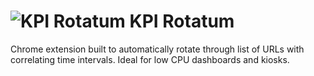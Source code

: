 # ![KPI Rotatum](https://lh3.googleusercontent.com/n99uclfG8FeFB0cjP4AZwHiYnasZgFmagB0pRYrQ5po_dF_v_nvcI8HylpTcjWgjOt_RJU4XfA=s26-h26-e365-rw)    KPI Rotatum

Chrome extension built to automatically rotate through list of URLs with correlating time intervals. Ideal for low CPU dashboards and kiosks.

